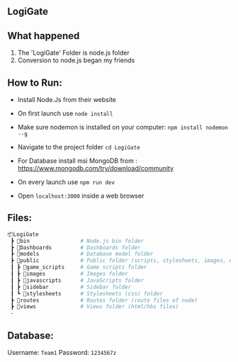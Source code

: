 ## LogiGate

## What happened

1. The 'LogiGate' Folder is node.js folder
2. Conversion to node.js began my friends

## How to Run:

- Install Node.Js from their website
- On first launch use `node install`
- Make sure nodemon is installed on your computer: `npm install nodemon --g`
- Navigate to the project folder `cd LogiGate`

- For Database install msi MongoDB from : https://www.mongodb.com/try/download/community

- On every launch use `npm run dev`
- Open `localhost:3000` inside a web browser

## Files:

```bash
📦LogiGate
 ┣ 📂bin                # Node.js bin folder
 ┣ 📂Dashboards         # Dashboards folder
 ┣ 📂models             # Database model folder
 ┣ 📂public             # Public folder (scripts, stylesheets, images, etc.)
 ┃ ┣ 📂game_scripts     # Game scripts folder
 ┃ ┣ 📂images           # Images folder
 ┃ ┣ 📂javascripts      # JavaScripts folder
 ┃ ┣ 📂sidebar          # Sidebar folder
 ┃ ┗ 📂stylesheets      # Stylesheets (css) folder
 ┣ 📂routes             # Routes folder (route files of node)
 ┣ 📂views              # Views folder (html/hbs files)
 -
```

## Database:

Username: `Team1`
Password: `1234567z`
